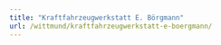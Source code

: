 ```yaml
---
title: "Kraftfahrzeugwerkstatt E. Börgmann"
url: /wittmund/kraftfahrzeugwerkstatt-e-boergmann/
---
```


